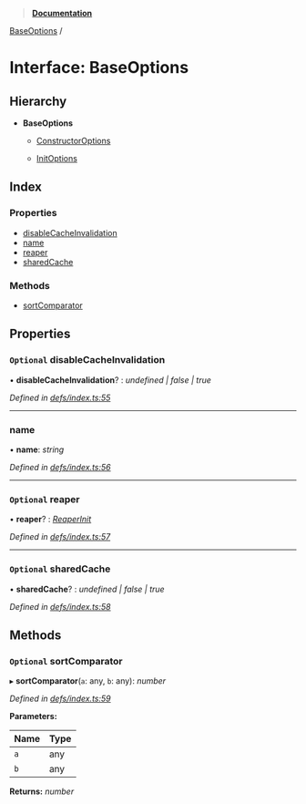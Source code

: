 > **[Documentation](../README.md)**

[BaseOptions](baseoptions.md) /

# Interface: BaseOptions

## Hierarchy

* **BaseOptions**

  * [ConstructorOptions](constructoroptions.md)

  * [InitOptions](initoptions.md)

## Index

### Properties

* [disableCacheInvalidation](baseoptions.md#optional-disablecacheinvalidation)
* [name](baseoptions.md#name)
* [reaper](baseoptions.md#optional-reaper)
* [sharedCache](baseoptions.md#optional-sharedcache)

### Methods

* [sortComparator](baseoptions.md#optional-sortcomparator)

## Properties

### `Optional` disableCacheInvalidation

• **disableCacheInvalidation**? : *undefined | false | true*

*Defined in [defs/index.ts:55](https://github.com/badbatch/cachemap/blob/52c713b/packages/core/src/defs/index.ts#L55)*

___

###  name

• **name**: *string*

*Defined in [defs/index.ts:56](https://github.com/badbatch/cachemap/blob/52c713b/packages/core/src/defs/index.ts#L56)*

___

### `Optional` reaper

• **reaper**? : *[ReaperInit](../README.md#reaperinit)*

*Defined in [defs/index.ts:57](https://github.com/badbatch/cachemap/blob/52c713b/packages/core/src/defs/index.ts#L57)*

___

### `Optional` sharedCache

• **sharedCache**? : *undefined | false | true*

*Defined in [defs/index.ts:58](https://github.com/badbatch/cachemap/blob/52c713b/packages/core/src/defs/index.ts#L58)*

## Methods

### `Optional` sortComparator

▸ **sortComparator**(`a`: any, `b`: any): *number*

*Defined in [defs/index.ts:59](https://github.com/badbatch/cachemap/blob/52c713b/packages/core/src/defs/index.ts#L59)*

**Parameters:**

Name | Type |
------ | ------ |
`a` | any |
`b` | any |

**Returns:** *number*